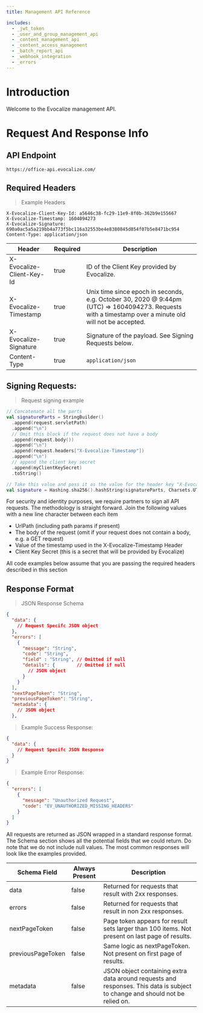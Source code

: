 ```yaml
---
title: Management API Reference

includes:
  - _jwt_token
  - _user_and_group_management_api
  - _content_management_api
  - _content_access_management
  - _batch_report_api
  - _webhook_integration
  - _errors
---
```


# Introduction

Welcome to the Evocalize management API.

# Request And Response Info

## API Endpoint

`https://office-api.evocalize.com/`

## Required Headers

> Example Headers

```
X-Evocalize-Client-Key-Id: a5646c38-fc29-11e9-8f0b-362b9e155667
X-Evocalize-Timestamp: 1604094273
X-Evocalize-Signature: 690a0ac5a5a219bb4a773f5bc116a32553be4e8380845d854f07b5e8471bc954
Content-Type: application/json
```

| Header                    | Required | Description                                                                                                                                             |
| ------------------------- | -------- | ------------------------------------------------------------------------------------------------------------------------------------------------------- |
| X-Evocalize-Client-Key-Id | true     | ID of the Client Key provided by Evocalize.                                                                                                             |
| X-Evocalize-Timestamp     | true     | Unix time since epoch in seconds, e.g. October 30, 2020 @ 9:44pm (UTC) => 1604094273. Requests with a timestamp over a minute old will not be accepted. |
| X-Evocalize-Signature     | true     | Signature of the payload. See Signing Requests below.                                                                                                   |
| Content-Type              | true     | `application/json`                                                                                                                                      |

## Signing Requests:

> Request signing example

```kotlin
// Concatenate all the parts
val signatureParts = StringBuilder()
  .append(request.servletPath)
  .append("\n")
  // Omit this block if the request does not have a body
  .append(request.body())
  .append("\n")
  .append(request.headers["X-Evocalize-Timestamp"])
  .append("\n")
  // append the client key secret
  .append(myClientKeySecret)
  .toString()

// Take this value and pass it as the value for the header key "X-Evocalize-Signature"
val signature = Hashing.sha256().hashString(signatureParts, Charsets.UTF_8)
```

For security and identity purposes, we require partners to sign all API requests. The methodology is straight forward. Join the following values with a new line character between each item

- UrlPath (including path params if present)
- The body of the request (omit if your request does not contain a body, e.g. a GET request)
- Value of the timestamp used in the X-Evocalize-Timestamp Header
- Client Key Secret (this is a secret that will be provided by Evocalize)

<aside class="notice">All code examples below assume that you are passing the required headers described in this section</aside>

## Response Format

> JSON Response Schema

```json
{
  "data": {
    // Request Specifc JSON object
  },
  "errors": [
    {
      "message": "String",
      "code": "String",
      "field" : "String", // Omitted if null
      "details": {        // Omitted if null
        // JSON object
      }
    }
  ],
  "nextPageToken": "String",
  "previousPageToken": "String",
  "metadata": {
    // JSON object
  },
```

> Example Success Response:

```json
{
  "data": {
    // Request Specifc JSON Response
  }
}
```

> Example Error Response:

```json
{
  "errors": [
    {
      "message": "Unauthorized Request",
      "code": "EV_UNAUTHORIZED_MISSING_HEADERS"
    }
  ]
}
```

All requests are returned as JSON wrapped in a standard response format. The Schema section shows all the potential fields that we could return. Do note that we do not include null values. The most common responses will look like the examples provided.

| Schema Field      | Always Present | Description                                                                                                                  |
| ----------------- | -------------- | ---------------------------------------------------------------------------------------------------------------------------- |
| data              | false          | Returned for requests that result with 2xx responses.                                                                        |
| errors            | false          | Returned for requests that result in non 2xx responses.                                                                      |
| nextPageToken     | false          | Page token appears for result sets larger than 100 items. Not present on last page of results.                               |
| previousPageToken | false          | Same logic as nextPageToken. Not present on first page of results.                                                           |
| metadata          | false          | JSON object containing extra data around requests and responses. This data is subject to change and should not be relied on. |
